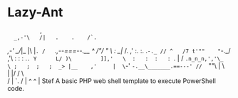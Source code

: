 # Lazy-Ant
              ,
      _,-'\   /|   .    .    /`.
  _,-'     \_/_|_  |\   |`. /   `._,--===--.__
 ^       _/"/  " \ : \__|_ /.   ,'    :.  :. .`-._
        // ^   /7 t'""    "`-._/ ,'\   :   :  :  .`.
        Y      L/ )\         ]],'   \  :   :  :   : `.
        |        /  `.n_n_n,','\_    \ ;   ;  ;   ;  _>
        |__    ,'     |  \`-'    `-.__\_______.==---'
       //  `""\\      |   \            \
       \|     |/      /    \            \
                     /     |             `.
                    /      |               ^
                   ^       |
Stef
A basic PHP web shell template to execute PowerShell code.

